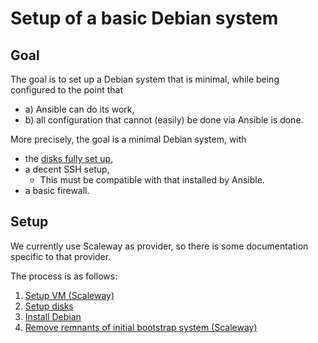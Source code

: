 # Setup of a basic Debian system

## Goal

The goal is to set up a Debian system that is minimal, while being configured
to the point that

* a) Ansible can do its work,
* b) all configuration that cannot (easily) be done via Ansible is done.

More precisely, the goal is a minimal Debian system, with

* the [disks fully set up](/doc/disks.md),
* a decent SSH setup,
    - This must be compatible with that installed by Ansible.
* a basic firewall.


## Setup

We currently use Scaleway as provider, so there is some documentation specific
to that provider.

The process is as follows:

1. [Setup VM (Scaleway)](/doc/setup/vm-scaleway.md)
2. [Setup disks](/doc/disks.md)
3. [Install Debian](doc/setup/debian.md)
4. [Remove remnants of initial bootstrap system (Scaleway)](/doc/setup/vm-scaleway/remove-boostrap-volume.md)
